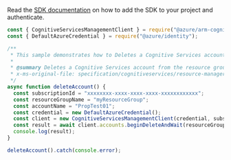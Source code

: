 Read the [SDK documentation](https://github.com/Azure/azure-sdk-for-js/blob/%40azure%2Farm-cognitiveservices_7.1.0/sdk/cognitiveservices/arm-cognitiveservices/README.md) on how to add the SDK to your project and authenticate.

```javascript
const { CognitiveServicesManagementClient } = require("@azure/arm-cognitiveservices");
const { DefaultAzureCredential } = require("@azure/identity");

/**
 * This sample demonstrates how to Deletes a Cognitive Services account from the resource group.
 *
 * @summary Deletes a Cognitive Services account from the resource group.
 * x-ms-original-file: specification/cognitiveservices/resource-manager/Microsoft.CognitiveServices/stable/2022-03-01/examples/DeleteAccount.json
 */
async function deleteAccount() {
  const subscriptionId = "xxxxxxxx-xxxx-xxxx-xxxx-xxxxxxxxxxxx";
  const resourceGroupName = "myResourceGroup";
  const accountName = "PropTest01";
  const credential = new DefaultAzureCredential();
  const client = new CognitiveServicesManagementClient(credential, subscriptionId);
  const result = await client.accounts.beginDeleteAndWait(resourceGroupName, accountName);
  console.log(result);
}

deleteAccount().catch(console.error);
```
